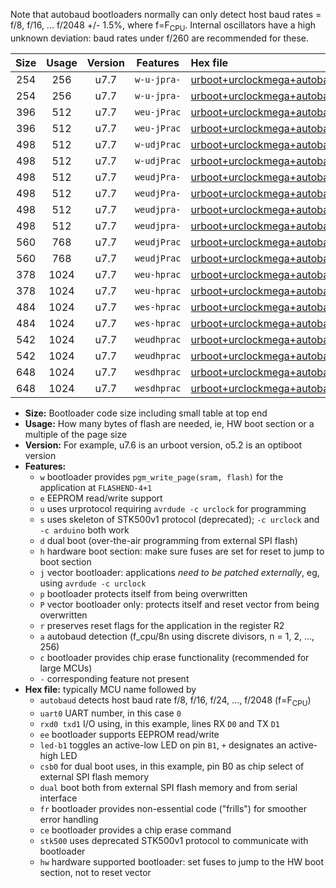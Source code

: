 Note that autobaud bootloaders normally can only detect host baud rates = f/8, f/16, ... f/2048 +/- 1.5%, where f=F<sub>CPU</sub>. Internal oscillators have a high unknown deviation: baud rates under f/260 are recommended for these.

|Size|Usage|Version|Features|Hex file|
|:-:|:-:|:-:|:-:|:--|
|254|256|u7.7|`w-u-jpra-`|[urboot+urclockmega+autobaud_uart0_rxd0_txd1_led+c7.hex](https://raw.githubusercontent.com/stefanrueger/urboot.hex/main/boards/urclockmega/autobaud/urboot+urclockmega+autobaud_uart0_rxd0_txd1_led+c7.hex)|
|254|256|u7.7|`w-u-jpra-`|[urboot+urclockmega+autobaud_uart1_rxd2_txd3_led+c7.hex](https://raw.githubusercontent.com/stefanrueger/urboot.hex/main/boards/urclockmega/autobaud/urboot+urclockmega+autobaud_uart1_rxd2_txd3_led+c7.hex)|
|396|512|u7.7|`weu-jPrac`|[urboot+urclockmega+autobaud_uart0_rxd0_txd1_ee_led+c7_fr_ce.hex](https://raw.githubusercontent.com/stefanrueger/urboot.hex/main/boards/urclockmega/autobaud/urboot+urclockmega+autobaud_uart0_rxd0_txd1_ee_led+c7_fr_ce.hex)|
|396|512|u7.7|`weu-jPrac`|[urboot+urclockmega+autobaud_uart1_rxd2_txd3_ee_led+c7_fr_ce.hex](https://raw.githubusercontent.com/stefanrueger/urboot.hex/main/boards/urclockmega/autobaud/urboot+urclockmega+autobaud_uart1_rxd2_txd3_ee_led+c7_fr_ce.hex)|
|498|512|u7.7|`w-udjPrac`|[urboot+urclockmega+autobaud_uart0_rxd0_txd1_led+c7_csb3_dual_fr_ce.hex](https://raw.githubusercontent.com/stefanrueger/urboot.hex/main/boards/urclockmega/autobaud/urboot+urclockmega+autobaud_uart0_rxd0_txd1_led+c7_csb3_dual_fr_ce.hex)|
|498|512|u7.7|`w-udjPrac`|[urboot+urclockmega+autobaud_uart1_rxd2_txd3_led+c7_csb3_dual_fr_ce.hex](https://raw.githubusercontent.com/stefanrueger/urboot.hex/main/boards/urclockmega/autobaud/urboot+urclockmega+autobaud_uart1_rxd2_txd3_led+c7_csb3_dual_fr_ce.hex)|
|498|512|u7.7|`weudjPra-`|[urboot+urclockmega+autobaud_uart0_rxd0_txd1_ee_led+c7_csb3_dual.hex](https://raw.githubusercontent.com/stefanrueger/urboot.hex/main/boards/urclockmega/autobaud/urboot+urclockmega+autobaud_uart0_rxd0_txd1_ee_led+c7_csb3_dual.hex)|
|498|512|u7.7|`weudjPra-`|[urboot+urclockmega+autobaud_uart1_rxd2_txd3_ee_led+c7_csb3_dual.hex](https://raw.githubusercontent.com/stefanrueger/urboot.hex/main/boards/urclockmega/autobaud/urboot+urclockmega+autobaud_uart1_rxd2_txd3_ee_led+c7_csb3_dual.hex)|
|498|512|u7.7|`weudjpra-`|[urboot+urclockmega+autobaud_uart0_rxd0_txd1_ee_led+c7_csb3_dual_fr.hex](https://raw.githubusercontent.com/stefanrueger/urboot.hex/main/boards/urclockmega/autobaud/urboot+urclockmega+autobaud_uart0_rxd0_txd1_ee_led+c7_csb3_dual_fr.hex)|
|498|512|u7.7|`weudjpra-`|[urboot+urclockmega+autobaud_uart1_rxd2_txd3_ee_led+c7_csb3_dual_fr.hex](https://raw.githubusercontent.com/stefanrueger/urboot.hex/main/boards/urclockmega/autobaud/urboot+urclockmega+autobaud_uart1_rxd2_txd3_ee_led+c7_csb3_dual_fr.hex)|
|560|768|u7.7|`weudjPrac`|[urboot+urclockmega+autobaud_uart0_rxd0_txd1_ee_led+c7_csb3_dual_fr_ce.hex](https://raw.githubusercontent.com/stefanrueger/urboot.hex/main/boards/urclockmega/autobaud/urboot+urclockmega+autobaud_uart0_rxd0_txd1_ee_led+c7_csb3_dual_fr_ce.hex)|
|560|768|u7.7|`weudjPrac`|[urboot+urclockmega+autobaud_uart1_rxd2_txd3_ee_led+c7_csb3_dual_fr_ce.hex](https://raw.githubusercontent.com/stefanrueger/urboot.hex/main/boards/urclockmega/autobaud/urboot+urclockmega+autobaud_uart1_rxd2_txd3_ee_led+c7_csb3_dual_fr_ce.hex)|
|378|1024|u7.7|`weu-hprac`|[urboot+urclockmega+autobaud_uart0_rxd0_txd1_ee_led+c7_fr_ce_hw.hex](https://raw.githubusercontent.com/stefanrueger/urboot.hex/main/boards/urclockmega/autobaud/urboot+urclockmega+autobaud_uart0_rxd0_txd1_ee_led+c7_fr_ce_hw.hex)|
|378|1024|u7.7|`weu-hprac`|[urboot+urclockmega+autobaud_uart1_rxd2_txd3_ee_led+c7_fr_ce_hw.hex](https://raw.githubusercontent.com/stefanrueger/urboot.hex/main/boards/urclockmega/autobaud/urboot+urclockmega+autobaud_uart1_rxd2_txd3_ee_led+c7_fr_ce_hw.hex)|
|484|1024|u7.7|`wes-hprac`|[urboot+urclockmega+autobaud_uart0_rxd0_txd1_ee_led+c7_fr_ce_stk500_hw.hex](https://raw.githubusercontent.com/stefanrueger/urboot.hex/main/boards/urclockmega/autobaud/urboot+urclockmega+autobaud_uart0_rxd0_txd1_ee_led+c7_fr_ce_stk500_hw.hex)|
|484|1024|u7.7|`wes-hprac`|[urboot+urclockmega+autobaud_uart1_rxd2_txd3_ee_led+c7_fr_ce_stk500_hw.hex](https://raw.githubusercontent.com/stefanrueger/urboot.hex/main/boards/urclockmega/autobaud/urboot+urclockmega+autobaud_uart1_rxd2_txd3_ee_led+c7_fr_ce_stk500_hw.hex)|
|542|1024|u7.7|`weudhprac`|[urboot+urclockmega+autobaud_uart0_rxd0_txd1_ee_led+c7_csb3_dual_fr_ce_hw.hex](https://raw.githubusercontent.com/stefanrueger/urboot.hex/main/boards/urclockmega/autobaud/urboot+urclockmega+autobaud_uart0_rxd0_txd1_ee_led+c7_csb3_dual_fr_ce_hw.hex)|
|542|1024|u7.7|`weudhprac`|[urboot+urclockmega+autobaud_uart1_rxd2_txd3_ee_led+c7_csb3_dual_fr_ce_hw.hex](https://raw.githubusercontent.com/stefanrueger/urboot.hex/main/boards/urclockmega/autobaud/urboot+urclockmega+autobaud_uart1_rxd2_txd3_ee_led+c7_csb3_dual_fr_ce_hw.hex)|
|648|1024|u7.7|`wesdhprac`|[urboot+urclockmega+autobaud_uart0_rxd0_txd1_ee_led+c7_csb3_dual_fr_ce_stk500_hw.hex](https://raw.githubusercontent.com/stefanrueger/urboot.hex/main/boards/urclockmega/autobaud/urboot+urclockmega+autobaud_uart0_rxd0_txd1_ee_led+c7_csb3_dual_fr_ce_stk500_hw.hex)|
|648|1024|u7.7|`wesdhprac`|[urboot+urclockmega+autobaud_uart1_rxd2_txd3_ee_led+c7_csb3_dual_fr_ce_stk500_hw.hex](https://raw.githubusercontent.com/stefanrueger/urboot.hex/main/boards/urclockmega/autobaud/urboot+urclockmega+autobaud_uart1_rxd2_txd3_ee_led+c7_csb3_dual_fr_ce_stk500_hw.hex)|

- **Size:** Bootloader code size including small table at top end
- **Usage:** How many bytes of flash are needed, ie, HW boot section or a multiple of the page size
- **Version:** For example, u7.6 is an urboot version, o5.2 is an optiboot version
- **Features:**
  + `w` bootloader provides `pgm_write_page(sram, flash)` for the application at `FLASHEND-4+1`
  + `e` EEPROM read/write support
  + `u` uses urprotocol requiring `avrdude -c urclock` for programming
  + `s` uses skeleton of STK500v1 protocol (deprecated); `-c urclock` and `-c arduino` both work
  + `d` dual boot (over-the-air programming from external SPI flash)
  + `h` hardware boot section: make sure fuses are set for reset to jump to boot section
  + `j` vector bootloader: applications *need to be patched externally*, eg, using `avrdude -c urclock`
  + `p` bootloader protects itself from being overwritten
  + `P` vector bootloader only: protects itself and reset vector from being overwritten
  + `r` preserves reset flags for the application in the register R2
  + `a` autobaud detection (f_cpu/8n using discrete divisors, n = 1, 2, ..., 256)
  + `c` bootloader provides chip erase functionality (recommended for large MCUs)
  + `-` corresponding feature not present
- **Hex file:** typically MCU name followed by
  + `autobaud` detects host baud rate f/8, f/16, f/24, ..., f/2048 (f=F<sub>CPU</sub>)
  + `uart0` UART number, in this case `0`
  + `rxd0 txd1` I/O using, in this example, lines RX `D0` and TX `D1`
  + `ee` bootloader supports EEPROM read/write
  + `led-b1` toggles an active-low LED on pin `B1`, `+` designates an active-high LED
  + `csb0` for dual boot uses, in this example, pin B0 as chip select of external SPI flash memory
  + `dual` boot both from external SPI flash memory and from serial interface
  + `fr` bootloader provides non-essential code ("frills") for smoother error handling
  + `ce` bootloader provides a chip erase command
  + `stk500` uses deprecated STK500v1 protocol to communicate with bootloader
  + `hw` hardware supported bootloader: set fuses to jump to the HW boot section, not to reset vector
